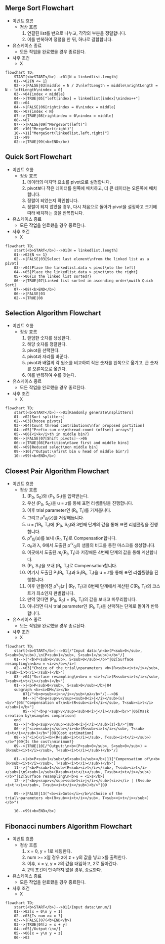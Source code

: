 ## Merge Sort Flowchart

- 이벤트 흐름
  - 정상 흐름
    1. 연결된 list를 반으로 나누고, 각각의 부분을 정렬합니다.
    2. 이를 반복하여 정렬을 한 뒤, 하나로 결합합니다.
- 유스케이스 종료
  - 모든 작업을 완료했을 경우 종료된다.
- 사후 조건
  - X

```mermaid
flowchart TD;
	START(<b>START</b>)-->01[N = linkedlist.length]
	01-->02{N <= 1}
	02-->|FALSE|03[middle = N / 2\nleftLength = middle\nrightLength = N - leftLength\nindex = 0]
	03-->04{index < middle}
	04-->|TRUE|05["left[index] = linkedlist[index]\nindex++"]
	05-->04
	04-->|FALSE|06[rightindex = 0\nindex = middle]
	06-->07{index < N}
	07-->|TRUE|08[rightindex = 0\nindex = middle]
	08-->07
	07-->|FALSE|09["MergeSort(left)"]
	09-->10["MergeSort(right)"]
	10-->11["MergeSort(linkedlist,left,right)"]
	11-->99
	02-->|TRUE|99(<b>END</b>)
```

## Quick Sort Flowchart

- 이벤트 흐름
  - 정상 흐름
    1. 데이터의 마지막 요소를 pivot으로 설정합니다.
    2. pivot보다 작은 데이터를 왼쪽에 배치하고, 더 큰 데이터는 오른쪽에 배치합니다.
    3. 정렬이 되었는지 확인합니다.
    4. 정렬이 되지 않았을 경우, 다시 처음으로 돌아가 pivot을 설정하고 크기에 따라 배치하는 것을 반복합니다.
- 유스케이스 종료
  - 모든 작업을 완료했을 경우 종료된다.
- 사후 조건
  - X

```mermaid
flowchart TD;
	start(<b>START</b>)-->01[N = linkedlist.length]
	01-->02{N <= 1}
	02-->|FALSE|03[Select last element\nfrom the linked list as a pivot]
	03-->04[Place the linkedlist.data < pivot\nto the left]
	04-->05[Place the linkedlist.data > pivot\nto the right]
	05-->06{Is the linked list sorted?}
	06-->|TRUE|07[Linked list sorted in ascending order\nwith Quick Sort]
	07-->08(<b>END</b>)
	06-->|FALSE|03
	02-->|TRUE|08
```

## Selection Algorithm Flowchart

- 이벤트 흐름
  - 정상 흐름
    1. 랜덤한 숫자를 생성한다.
    2. 해당 숫자를 정렬한다.
    3. pivot을 선택한다.
    4. pivot과 자리를 바꾼다.
    5. pivot과 배열의 각 원소를 비교하여 작은 숫자를 왼쪽으로 옮기고, 큰 숫자를 오른쪽으로 옮긴다.
    6. 이를 반복하여 수를 찾는다.
- 유스케이스 종료
  - 모든 작업을 완료했을 경우 종료된다.
- 사후 조건
  - X

```mermaid
flowchart TD;
	start(<b>START</b>)-->01[Randomly generate\nsplitters]
	01-->02[Sort splitters]
	02-->03[Choose pivots]
	03-->04[Count thread contributions\nfor proposed partition]
	04-->05["Prefix-sum on\nthread-count (offset) arrays"]
	05-->06{<i>k</i>th in middle bin?}
	06-->|FALSE|07[Shift pivots]-->06
	06-->|TRUE|08[Partition\nSave first and middle bins]
	08-->09[Reduced select\non middle bin]
	09-->10[/"Output:\nfirst bin ∪ head of middle bin"/]
	10-->99(<b>END</b>)
```

## Closest Pair Algorithm Flowchart

- 이벤트 흐름
  - 정상 흐름
    1. (P<sub>0</sub>, S<sub>0</sub>)와 (P<sub>1</sub>, S<sub>1</sub>)을 입력받는다.
    2. 우선 (P<sub>0</sub>, S<sub>0</sub>)을 u = <i>z</i>를 통해 표면 리셈플링을 진행합니다.
    3. 이후 trial parameter인 (R<sub><i>t</i></sub>, T<sub><i>t</i></sub>)를 가져옵니다.
    4. 그리고 ρ<sup>v</sup><sub>0<i>j</i></sub>(z)를 저장해둡니다.
    5. u = <i>f</i>(R<sub><i>t</i></sub>, T<sub><i>t</i></sub>)에 (P<sub>0</sub>, S<sub>0</sub>)와 3번째 단계의 값을 통해 표면 리셈플링을 진행합니다.
    6.  ρ<sup>v</sup><sub>0<i>j</i></sub>(u)를 보내 (R<sub><i>t</i></sub>, T<sub><i>t</i></sub>)로 Compensation합니다.
    7. σ<sub><i>n</i></sub>과 λ, 6에서 도출된 ρ'<sup>v</sup><sub>0<i>j</i></sub>의 샘플의 비교를 통한 마스크를 생성합니다.
    8. 이곳에서 도출된 <i>m<sub>j</sub></i>(R<sub><i>t</i></sub>, T<sub><i>t</i></sub>)과 저장해둔 4번째 단계의 값을 통해 계산합니다.
    9. (P<sub>1</sub>, S<sub>1</sub>)을 보내 (R<sub><i>t</i></sub>, T<sub><i>t</i></sub>)로 Compensation합니다.
    10. 여기서 도출된 P<sub>1</sub>(R<sub><i>t</i></sub>, T<sub><i>t</i></sub>)과 S<sub>1</sub>(R<sub><i>t</i></sub>, T<sub><i>t</i></sub>)을 u = <i>z</i>를 통해 표면 리셈플링을 진행합니다.
    11. 이후 만들어진 ρ<sup>v</sup><sub>1<i>j</i></sub>(<i>z</i> | (R<sub><i>t'</i></sub>, T<sub><i>t</i></sub>)과 8번째 단계에서 계산된 <i>C</i>(R<sub><i>t</i></sub>, T<sub><i>t</i></sub>)의 코스트가 최소인지 판별합니다.
    12. 만약 맞다면 (P<sub>0</sub>, S<sub>0</sub>) = (R<sub><i>t</i></sub>, T<sub><i>t</i></sub>)의 값을 보내고 마무리합니다.
    13. 아니라면 다시 trial parameter인 (R<sub><i>t</i></sub>, T<sub><i>t</i></sub>)을 선택하는 단계로 돌아가 반복합니다.
- 유스케이스 종료
  - 모든 작업을 완료했을 경우 종료된다.
- 사후 조건
  - X

```mermaid
flowchart TD;
	start(<b>START</b>)-->01[/"Input data:\n<b>(P<sub>0</sub>, S<sub>0</sub>),\n(P<sub>1</sub>, S<sub>1</sub>)</b>"/]
	01-->|"<b>P<sub>0</sub>, S<sub>0</sub></b>"|02[Surface resampling\n<b>u = <i>z</b></i>]
	02-->03["Choice of the trial\nparameters <b>(R<sub><i>t</i></sub>, T<sub><i>t</i></sub>)</b>"]
	03-->04["Surface resampling\n<b>u = <i>f</i>(R<sub><i>t</i></sub>, T<sub><i>t</i></sub>)</b>"]
	01-->|<b>P<sub>0</sub>, S<sub>0</sub></b>|04
	subgraph <b><i>DM</i></b>
        07[/"<b>σ<sub><i>n</i></sub>\nλ</b>"/]-->06
		04-->|"<b>ρ<sup>v</sup><sub>0<i>j</i></sub>(u)<b/>"|05["Compensation of\n<b>(R<sub><i>t</i></sub>, T<sub><i>t</i></sub>)</b>"]
		05-->|"<b>ρ'<sup>v</sup><sub>0<i>j</i></sub><b/>"|06[Mask creation by\nsamples comparison]
	end
	02-->|"<b>ρ<sup>v</sup><sub>0<i>j</i></sub>(z)<b/>"|08
	06-->|"<i>m<sub>j</sub></i><b>(R<sub><i>t</i></sub>, T<sub><i>t</i></sub>)</b>"|08[Cost estimation]
    08-->|"<i>C</i><b>(R<sub><i>t</i></sub>, T<sub><i>t</i></sub>)</b>"|09{Is the cost\nminimum?}
    09-->|TRUE|10[/"Output:\n<b>(P<sub>0</sub>, S<sub>0</sub>) = (R<sub><i>t</i></sub>, T<sub><i>t</i></sub>)</b>"/]

    01-->|<b>P<sub>1</sub>\nS<sub>1</sub></b>|11["Compensation of\n<b>(R<sub><i>t</i></sub>, T<sub><i>t</i></sub>)</b>"]
    11-->|"<b>P<sub>1</sub>(R<sub><i>t</i></sub>, T<sub><i>t</i></sub>)\nS<sub>1</sub>(R<sub><i>t</i></sub>, T<sub><i>t</i></sub>)</b>"|12[Surface resampling\n<b>u = <i>z</b>]
    12-->|"<b>ρ<sup>v</sup><sub>1<i>j</i></sub>(<i>z</i> | (R<sub><i>t'</i></sub>, T<sub><i>t</i></sub>)<b/>"|09

    09-->|FALSE|13("<b><i>Goto</i></b>\nChoice of the trial\nparameters <b>(R<sub><i>t</i></sub>, T<sub><i>t</i></sub>)</b>")

    10-->99(<b>END</b>)
```

## Fibonacci numbers Algorithm Flowchart

- 이벤트 흐름
  - 정상 흐름
    1. x = 0, y = 1로 세팅한다.
    2. num >= x일 경우 z에 z + y의 값을 넣고 x를 출력한다.
    3. 이후, x = y, y = z의 값을 대입하고, 2로 돌아간다.
    4. 2의 조건이 만족하지 않을 경우, 종료한다.
- 유스케이스 종료
  - 모든 작업을 완료했을 경우 종료된다.
- 사후 조건
  - X

```mermaid
flowchart TD;
	start(<b>START</b>)-->01[/Input data:\nnum/]
	01-->02[x = 0\n y = 1]
	02-->03{Is num >= x ?}
	03-->|FALSE|07(<b>END</b>)
	03-->|TRUE|04[z = x + y]
	04-->05[/Output:\nx/]
	05-->06[x = y\n y = z]
	06-->03
```
